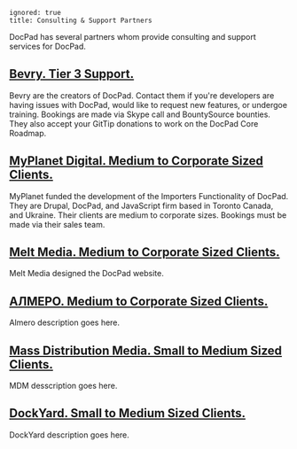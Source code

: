 ```
ignored: true
title: Consulting & Support Partners
```


DocPad has several partners whom provide consulting and support services for DocPad.

## [Bevry. Tier 3 Support.](http://bevry.me)
Bevry are the creators of DocPad. Contact them if you're developers are having issues with DocPad, would like to request new features, or undergoe training. Bookings are made via Skype call and BountySource bounties. They also accept your GitTip donations to work on the DocPad Core Roadmap.

## [MyPlanet Digital. Medium to Corporate Sized Clients.](http://www.myplanetdigital.com/)
MyPlanet funded the development of the Importers Functionality of DocPad. They are Drupal, DocPad, and JavaScript firm based in Toronto Canada, and Ukraine. Their clients are medium to corporate sizes. Bookings must be made via their sales team.

## [Melt Media. Medium to Corporate Sized Clients.](http://meltmedia.com/)
Melt Media designed the DocPad website.

## [АЛМЕРО.  Medium to Corporate Sized Clients.](http://almero.bg/)
Almero description goes here.

## [Mass Distribution Media. Small to Medium Sized Clients.](http://massdistributionmedia.com/)
MDM desscription goes here.

## [DockYard. Small to Medium Sized Clients.](http://dockyard.com/)
DockYard description goes here.
